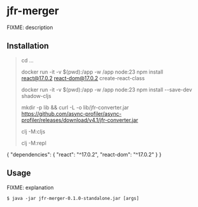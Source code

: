 # jfr-merger

FIXME: description

## Installation

> cd ...
> 
> docker run -it -v $(pwd):/app -w /app node:23 npm install react@17.0.2 react-dom@17.0.2 create-react-class
> 
> docker run -it -v $(pwd):/app -w /app node:23 npm install --save-dev shadow-cljs
> 
> mkdir -p lib && curl -L -o lib/jfr-converter.jar https://github.com/async-profiler/async-profiler/releases/download/v4.1/jfr-converter.jar
>
> clj -M:cljs
> 
> clj -M:repl

{
    "dependencies": {
        "react": "^17.0.2",
        "react-dom": "^17.0.2"
    }
}

## Usage

FIXME: explanation

    $ java -jar jfr-merger-0.1.0-standalone.jar [args]
